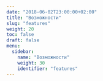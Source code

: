 ```yaml
---
date: "2018-06-02T23:00:00+02:00"
title: "Возможности"
slug: "features"
weight: 20
toc: false
draft: false
menu:
  sidebar:
    name: "Возможности"
    weight: 30
    identifier: "features"
---
```

